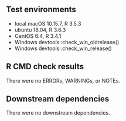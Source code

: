 ## Test environments
* local macOS 10.15.7, R 3.5.3
* ubuntu 18.04, R 3.6.3
* CentOS 6.4, R 3.4.1
* Windows devtools::check_win_oldrelease()
* Windows devtools::check_win_release()

## R CMD check results
There were no ERRORs, WARNINGs, or NOTEs.

## Downstream dependencies
There were no downstream dependencies.

